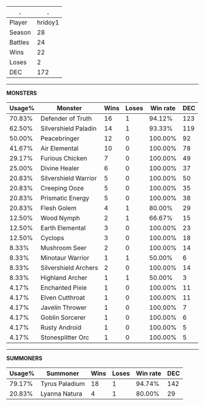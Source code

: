 .|.
|-|-
Player|hridoy1
Season|28
Battles|24
Wins|22
Loses|2
DEC|172

---
**MONSTERS**

Usage%|Monster|Wins|Loses|Win rate|DEC|
-|-|-|-|-|-|
70.83%|Defender of Truth|16|1|94.12%|123|
62.50%|Silvershield Paladin|14|1|93.33%|119|
50.00%|Peacebringer|12|0|100.00%|92|
41.67%|Air Elemental|10|0|100.00%|78|
29.17%|Furious Chicken|7|0|100.00%|49|
25.00%|Divine Healer|6|0|100.00%|37|
20.83%|Silvershield Warrior|5|0|100.00%|50|
20.83%|Creeping Ooze|5|0|100.00%|35|
20.83%|Prismatic Energy|5|0|100.00%|38|
20.83%|Flesh Golem|4|1|80.00%|29|
12.50%|Wood Nymph|2|1|66.67%|15|
12.50%|Earth Elemental|3|0|100.00%|23|
12.50%|Cyclops|3|0|100.00%|18|
8.33%|Mushroom Seer|2|0|100.00%|14|
8.33%|Minotaur Warrior|1|1|50.00%|6|
8.33%|Silvershield Archers|2|0|100.00%|14|
8.33%|Highland Archer|1|1|50.00%|3|
4.17%|Enchanted Pixie|1|0|100.00%|11|
4.17%|Elven Cutthroat|1|0|100.00%|11|
4.17%|Javelin Thrower|1|0|100.00%|7|
4.17%|Goblin Sorcerer|1|0|100.00%|6|
4.17%|Rusty Android|1|0|100.00%|5|
4.17%|Stonesplitter Orc|1|0|100.00%|5|

---
**SUMMONERS**

Usage%|Summoner|Wins|Loses|Win rate|DEC|
-|-|-|-|-|-|
79.17%|Tyrus Paladium|18|1|94.74%|142|
20.83%|Lyanna Natura|4|1|80.00%|29|
